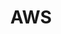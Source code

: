 ---
title:        AWS
layout:       default
permalink:    AWS/
category:     AWS
has_children: true
share:        true
---